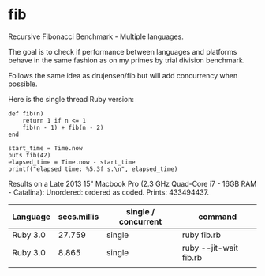 # fib
Recursive Fibonacci Benchmark - Multiple languages. 

The goal is to check if performance between languages and platforms behave in the same fashion as on my primes by trial division benchmark.

Follows the same idea as drujensen/fib but will add concurrency when possible.

Here is the single thread Ruby version:

```
def fib(n)
  	return 1 if n <= 1
  	fib(n - 1) + fib(n - 2)
end

start_time = Time.now
puts fib(42)
elapsed_time = Time.now - start_time
printf("elapsed time: %5.3f s.\n", elapsed_time)
```


Results on a Late 2013 15" Macbook Pro (2.3 GHz Quad-Core i7 - 16GB RAM - Catalina):
Unordered: ordered as coded. Prints: 433494437.


| Language  | secs.millis | single / concurrent | command                |
| --------- | ----------- | ------------------- | ---------------------- |
| Ruby 3.0  |   27.759    |       single        | ruby fib.rb            |
| Ruby 3.0  |    8.865    |       single        | ruby --jit-wait fib.rb |
|           |             |                     |                        |
